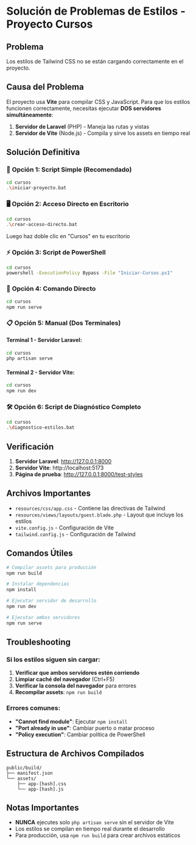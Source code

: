 # Solución de Problemas de Estilos - Proyecto Cursos

## Problema
Los estilos de Tailwind CSS no se están cargando correctamente en el proyecto.

## Causa del Problema
El proyecto usa **Vite** para compilar CSS y JavaScript. Para que los estilos funcionen correctamente, necesitas ejecutar **DOS servidores simultáneamente**:

1. **Servidor de Laravel** (PHP) - Maneja las rutas y vistas
2. **Servidor de Vite** (Node.js) - Compila y sirve los assets en tiempo real

## Solución Definitiva

### 🚀 **Opción 1: Script Simple (Recomendado)**
```bash
cd cursos
.\iniciar-proyecto.bat
```

### 🖥️ **Opción 2: Acceso Directo en Escritorio**
```bash
cd cursos
.\crear-acceso-directo.bat
```
Luego haz doble clic en "Cursos" en tu escritorio

### ⚡ **Opción 3: Script de PowerShell**
```bash
cd cursos
powershell -ExecutionPolicy Bypass -File "Iniciar-Cursos.ps1"
```

### 🔧 **Opción 4: Comando Directo**
```bash
cd cursos
npm run serve
```

### 📋 **Opción 5: Manual (Dos Terminales)**

#### Terminal 1 - Servidor Laravel:
```bash
cd cursos
php artisan serve
```

#### Terminal 2 - Servidor Vite:
```bash
cd cursos
npm run dev
```

### 🛠️ **Opción 6: Script de Diagnóstico Completo**
```bash
cd cursos
.\diagnostico-estilos.bat
```

## Verificación

1. **Servidor Laravel**: http://127.0.0.1:8000
2. **Servidor Vite**: http://localhost:5173
3. **Página de prueba**: http://127.0.0.1:8000/test-styles

## Archivos Importantes

- `resources/css/app.css` - Contiene las directivas de Tailwind
- `resources/views/layouts/guest.blade.php` - Layout que incluye los estilos
- `vite.config.js` - Configuración de Vite
- `tailwind.config.js` - Configuración de Tailwind

## Comandos Útiles

```bash
# Compilar assets para producción
npm run build

# Instalar dependencias
npm install

# Ejecutar servidor de desarrollo
npm run dev

# Ejecutar ambos servidores
npm run serve
```

## Troubleshooting

### Si los estilos siguen sin cargar:

1. **Verificar que ambos servidores estén corriendo**
2. **Limpiar caché del navegador** (Ctrl+F5)
3. **Verificar la consola del navegador** para errores
4. **Recompilar assets**: `npm run build`

### Errores comunes:

- **"Cannot find module"**: Ejecutar `npm install`
- **"Port already in use"**: Cambiar puerto o matar proceso
- **"Policy execution"**: Cambiar política de PowerShell

## Estructura de Archivos Compilados

```
public/build/
├── manifest.json
└── assets/
    ├── app-[hash].css
    └── app-[hash].js
```

## Notas Importantes

- **NUNCA** ejecutes solo `php artisan serve` sin el servidor de Vite
- Los estilos se compilan en tiempo real durante el desarrollo
- Para producción, usa `npm run build` para crear archivos estáticos
